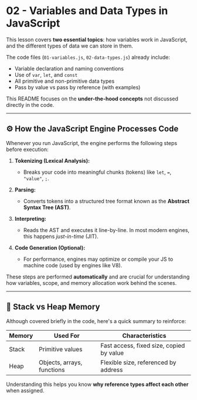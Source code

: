 # 02 - Variables and Data Types in JavaScript

This lesson covers **two essential topics**: how variables work in JavaScript, and the different types of data we can store in them.

The code files (`01-variables.js`, `02-data-types.js`) already include:
- Variable declaration and naming conventions
- Use of `var`, `let`, and `const`
- All primitive and non-primitive data types
- Pass by value vs pass by reference (with examples)

This README focuses on the **under-the-hood concepts** not discussed directly in the code.

---

## ⚙️ How the JavaScript Engine Processes Code

Whenever you run JavaScript, the engine performs the following steps before execution:

1. **Tokenizing (Lexical Analysis):**
   - Breaks your code into meaningful chunks (tokens) like `let`, `=`, `"value"`, `;`.

2. **Parsing:**
   - Converts tokens into a structured tree format known as the **Abstract Syntax Tree (AST)**.

3. **Interpreting:**
   - Reads the AST and executes it line-by-line. In most modern engines, this happens *just-in-time* (JIT).

4. **Code Generation (Optional):**
   - For performance, engines may optimize or compile your JS to machine code (used by engines like V8).

These steps are performed **automatically** and are crucial for understanding how variables, scope, and memory allocation work behind the scenes.

---

## 🧠 Stack vs Heap Memory

Although covered briefly in the code, here's a quick summary to reinforce:

| Memory | Used For                 | Characteristics                          |
|--------|--------------------------|------------------------------------------|
| Stack  | Primitive values         | Fast access, fixed size, copied by value |
| Heap   | Objects, arrays, functions | Flexible size, referenced by address     |

Understanding this helps you know **why reference types affect each other** when assigned.